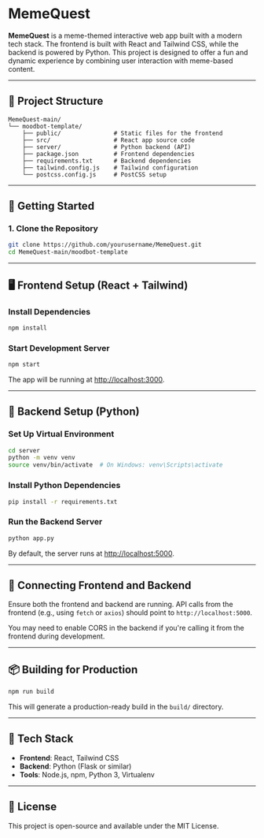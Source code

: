 # MemeQuest

**MemeQuest** is a meme-themed interactive web app built with a modern tech stack. The frontend is built with React and Tailwind CSS, while the backend is powered by Python. This project is designed to offer a fun and dynamic experience by combining user interaction with meme-based content.

---

## 📁 Project Structure

```
MemeQuest-main/
└── moodbot-template/
    ├── public/               # Static files for the frontend
    ├── src/                  # React app source code
    ├── server/               # Python backend (API)
    ├── package.json          # Frontend dependencies
    ├── requirements.txt      # Backend dependencies
    ├── tailwind.config.js    # Tailwind configuration
    └── postcss.config.js     # PostCSS setup
```

---

## 🚀 Getting Started

### 1. Clone the Repository

```bash
git clone https://github.com/yourusername/MemeQuest.git
cd MemeQuest-main/moodbot-template
```

---

## 🖥️ Frontend Setup (React + Tailwind)

### Install Dependencies

```bash
npm install
```

### Start Development Server

```bash
npm start
```

The app will be running at [http://localhost:3000](http://localhost:3000).

---

## 🔌 Backend Setup (Python)

### Set Up Virtual Environment

```bash
cd server
python -m venv venv
source venv/bin/activate  # On Windows: venv\Scripts\activate
```

### Install Python Dependencies

```bash
pip install -r requirements.txt
```

### Run the Backend Server

```bash
python app.py
```

By default, the server runs at [http://localhost:5000](http://localhost:5000).

---

## 🔗 Connecting Frontend and Backend

Ensure both the frontend and backend are running. API calls from the frontend (e.g., using `fetch` or `axios`) should point to `http://localhost:5000`.

You may need to enable CORS in the backend if you're calling it from the frontend during development.

---

## 📦 Building for Production

```bash
npm run build
```

This will generate a production-ready build in the `build/` directory.

---

## 🧰 Tech Stack

- **Frontend**: React, Tailwind CSS
- **Backend**: Python (Flask or similar)
- **Tools**: Node.js, npm, Python 3, Virtualenv

---

## 📜 License

This project is open-source and available under the MIT License.
